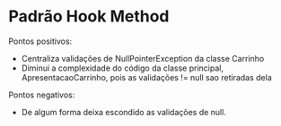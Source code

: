 # Padrão Hook Method

Pontos positivos:
- Centraliza validações de NullPointerException da classe Carrinho
- Diminui a complexidade do código da classe principal, ApresentacaoCarrinho, pois as validações != null sao retiradas dela

Pontos negativos:
- De algum forma deixa escondido as validações de null.
